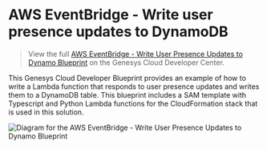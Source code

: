 # AWS EventBridge - Write user presence updates to DynamoDB

> View the full [AWS EventBridge - Write User Presence Updates to Dynamo Blueprint](https://developer.genesys.cloud/blueprints/aws-eventbridge-user-presence-update-blueprint/) on the Genesys Cloud Developer Center.

This Genesys Cloud Developer Blueprint provides an example of how to write a Lambda function that responds to user presence updates and writes them to a DynamoDB table. This blueprint includes a SAM template with Typescript and Python Lambda functions for the CloudFormation stack that is used in this solution.

![Diagram for the AWS EventBridge - Write User Presence Updates to Dynamo Blueprint](blueprint/images/user-presence-dynamo.png "Diagram for the AWS EventBridge - Write User Presence Updates to Dynamo Blueprint")
